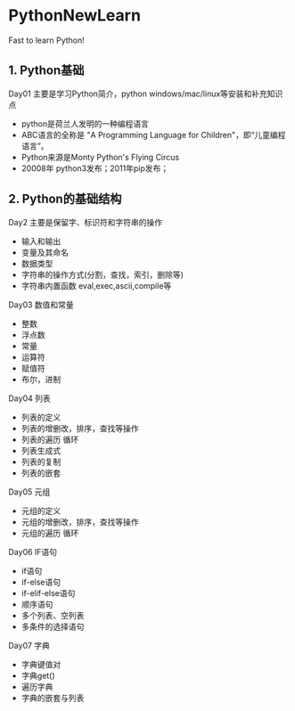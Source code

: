 # PythonNewLearn
Fast to learn Python!

## 1. Python基础

Day01 主要是学习Python简介，python windows/mac/linux等安装和补充知识点
- python是荷兰人发明的一种编程语言
- ABC语言的全称是 "A Programming Language for Children"，即“儿童编程语言”。
- Python来源是Monty Python's Flying Circus
- 20008年 python3发布；2011年pip发布；

## 2. Python的基础结构
Day2 主要是保留字、标识符和字符串的操作
- 输入和输出
- 变量及其命名
- 数据类型
- 字符串的操作方式(分割，查找，索引，删除等)
- 字符串内置函数 eval,exec,ascii,compile等

Day03 数值和常量
- 整数
- 浮点数
- 常量
- 运算符
- 赋值符
- 布尔，进制

Day04 列表
- 列表的定义
- 列表的增删改，排序，查找等操作
- 列表的遍历 循环
- 列表生成式
- 列表的复制
- 列表的嵌套

Day05 元组
- 元组的定义
- 元组的增删改，排序，查找等操作
- 元组的遍历 循环

Day06 IF语句
- if语句
- if-else语句
- if-elif-else语句
- 顺序语句
- 多个列表、空列表
- 多条件的选择语句

Day07 字典
- 字典键值对
- 字典get()
- 遍历字典
- 字典的嵌套与列表